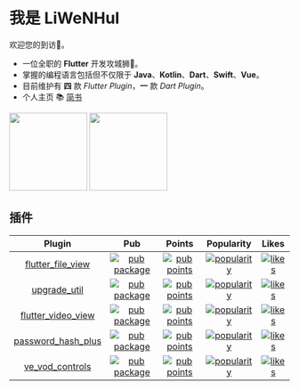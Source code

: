 # 我是 LiWeNHuI

欢迎您的到访🐾。

* 一位全职的 **Flutter** 开发攻城狮🦁。
* 掌握的编程语言包括但不仅限于 **Java**、**Kotlin**、**Dart**、**Swift**、**Vue**。
* 目前维护有 **四** 款 *Flutter Plugin*，**一** 款 *Dart Plugin*。
* 个人主页 📚 [简书](https://www.jianshu.com/u/b3e89b034b7e)

<img align="" height="140px" src="https://github-readme-stats.vercel.app/api?username=LiWenHui96&hide_title=true&hide_border=true&show_icons=true&include_all_commits=true&theme=graywhite&locale=cn"></img>
<img align="" height="140px" src="https://github-readme-stats.vercel.app/api/top-langs/?username=LiWenHui96&hide_title=true&hide_border=true&layout=compact&theme=graywhite&locale=cn" />

## 插件

| Plugin | Pub | Points | Popularity | Likes |
|:-:|:-:|:-:|:-:|:-:|
| [flutter_file_view](https://github.com/LiWenHui96/flutter_file_view) | [![pub package](https://img.shields.io/pub/v/flutter_file_view)](https://pub.dev/packages/flutter_file_view) | [![pub points](https://img.shields.io/pub/points/flutter_file_view)](https://pub.dev/packages/flutter_file_view/score) | [![popularity](https://img.shields.io/pub/popularity/flutter_file_view)](https://pub.dev/packages/flutter_file_view/score) | [![likes](https://img.shields.io/pub/likes/flutter_file_view)](https://pub.dev/packages/flutter_file_view/score) |
| [upgrade_util](https://github.com/LiWenHui96/upgrade_util) | [![pub package](https://img.shields.io/pub/v/upgrade_util)](https://pub.dev/packages/upgrade_util) | [![pub points](https://img.shields.io/pub/points/upgrade_util)](https://pub.dev/packages/upgrade_util/score) | [![popularity](https://img.shields.io/pub/popularity/upgrade_util)](https://pub.dev/packages/upgrade_util/score) | [![likes](https://img.shields.io/pub/likes/upgrade_util)](https://pub.dev/packages/upgrade_util/score) |
| [flutter_video_view](https://github.com/LiWenHui96/flutter_video_view) | [![pub package](https://img.shields.io/pub/v/flutter_video_view)](https://pub.dev/packages/flutter_video_view) | [![pub points](https://img.shields.io/pub/points/flutter_video_view)](https://pub.dev/packages/flutter_video_view/score) | [![popularity](https://img.shields.io/pub/popularity/flutter_video_view)](https://pub.dev/packages/flutter_video_view/score) | [![likes](https://img.shields.io/pub/likes/flutter_video_view)](https://pub.dev/packages/flutter_video_view/score) |
| [password_hash_plus](https://github.com/LiWenHui96/password_hash_plus) | [![pub package](https://img.shields.io/pub/v/password_hash_plus)](https://pub.dev/packages/password_hash_plus) | [![pub points](https://img.shields.io/pub/points/password_hash_plus)](https://pub.dev/packages/password_hash_plus/score) | [![popularity](https://img.shields.io/pub/popularity/password_hash_plus)](https://pub.dev/packages/password_hash_plus/score) | [![likes](https://img.shields.io/pub/likes/password_hash_plus)](https://pub.dev/packages/password_hash_plus/score) |
| [ve_vod_controls](https://github.com/LiWenHui96/ve_vod_controls) | [![pub package](https://img.shields.io/pub/v/ve_vod_controls)](https://pub.dev/packages/ve_vod_controls) | [![pub points](https://img.shields.io/pub/points/ve_vod_controls)](https://pub.dev/packages/ve_vod_controls/score) | [![popularity](https://img.shields.io/pub/popularity/ve_vod_controls)](https://pub.dev/packages/ve_vod_controls/score) | [![likes](https://img.shields.io/pub/likes/ve_vod_controls)](https://pub.dev/packages/ve_vod_controls/score) |

